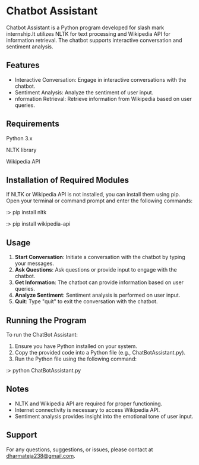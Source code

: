 # **Chatbot Assistant**

Chatbot Assistant is a Python program developed for slash mark internship.It utilizes NLTK for text processing and Wikipedia API for information retrieval. The chatbot supports interactive conversation and sentiment analysis.

## **Features**

- Interactive Conversation: Engage in interactive conversations with the chatbot.
- Sentiment Analysis: Analyze the sentiment of user input.
- nformation Retrieval: Retrieve information from Wikipedia based on user queries.

## **Requirements**

Python 3.x

NLTK library

Wikipedia API

## **Installation of Required Modules**

If NLTK or Wikipedia API is not installed, you can install them using pip. Open your terminal or command prompt and enter the following commands:

:> pip install nltk

:> pip install wikipedia-api

## **Usage**

1. **Start Conversation**: Initiate a conversation with the chatbot by typing your messages.
2. **Ask Questions**: Ask questions or provide input to engage with the chatbot.
3. **Get Information**: The chatbot can provide information based on user queries.
4. **Analyze Sentiment**: Sentiment analysis is performed on user input.
5. **Quit**: Type "quit" to exit the conversation with the chatbot.

## **Running the Program**

To run the ChatBot Assistant:

1. Ensure you have Python installed on your system.
2. Copy the provided code into a Python file (e.g., ChatBotAssistant.py).
3. Run the Python file using the following command:

:> python ChatBotAssistant.py

## **Notes**

- NLTK and Wikipedia API are required for proper functioning.
- Internet connectivity is necessary to access Wikipedia API.
- Sentiment analysis provides insight into the emotional tone of user input.

## **Support**

For any questions, suggestions, or issues, please contact at dharmateja238@gmail.com.
